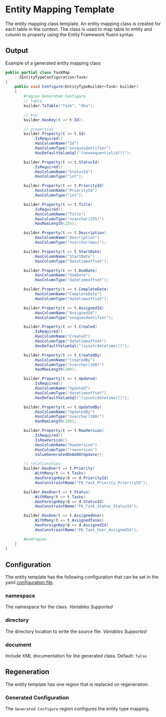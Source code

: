 # Entity Mapping Template

The entity mapping class template.  An entity mapping class is created for each table in the context.  The class is used to map table to entity and column to property using the Entity Framework fluent syntax

## Output

Example of a generated entity mapping class

```C#
public partial class TaskMap
    : IEntityTypeConfiguration<Task>
{
    public void Configure(EntityTypeBuilder<Task> builder)
    {
        #region Generated Configure
        // table
        builder.ToTable("Task", "dbo");

        // key
        builder.HasKey(t => t.Id);

        // properties
        builder.Property(t => t.Id)
            .IsRequired()
            .HasColumnName("Id")
            .HasColumnType("uniqueidentifier")
            .HasDefaultValueSql("(newsequentialid())");

        builder.Property(t => t.StatusId)
            .IsRequired()
            .HasColumnName("StatusId")
            .HasColumnType("int");

        builder.Property(t => t.PriorityId)
            .HasColumnName("PriorityId")
            .HasColumnType("int");

        builder.Property(t => t.Title)
            .IsRequired()
            .HasColumnName("Title")
            .HasColumnType("nvarchar(255)")
            .HasMaxLength(255);

        builder.Property(t => t.Description)
            .HasColumnName("Description")
            .HasColumnType("nvarchar(max)");

        builder.Property(t => t.StartDate)
            .HasColumnName("StartDate")
            .HasColumnType("datetimeoffset");

        builder.Property(t => t.DueDate)
            .HasColumnName("DueDate")
            .HasColumnType("datetimeoffset");

        builder.Property(t => t.CompleteDate)
            .HasColumnName("CompleteDate")
            .HasColumnType("datetimeoffset");

        builder.Property(t => t.AssignedId)
            .HasColumnName("AssignedId")
            .HasColumnType("uniqueidentifier");

        builder.Property(t => t.Created)
            .IsRequired()
            .HasColumnName("Created")
            .HasColumnType("datetimeoffset")
            .HasDefaultValueSql("(sysutcdatetime())");

        builder.Property(t => t.CreatedBy)
            .HasColumnName("CreatedBy")
            .HasColumnType("nvarchar(100)")
            .HasMaxLength(100);

        builder.Property(t => t.Updated)
            .IsRequired()
            .HasColumnName("Updated")
            .HasColumnType("datetimeoffset")
            .HasDefaultValueSql("(sysutcdatetime())");

        builder.Property(t => t.UpdatedBy)
            .HasColumnName("UpdatedBy")
            .HasColumnType("nvarchar(100)")
            .HasMaxLength(100);

        builder.Property(t => t.RowVersion)
            .IsRequired()
            .IsRowVersion()
            .HasColumnName("RowVersion")
            .HasColumnType("rowversion")
            .ValueGeneratedOnAddOrUpdate();

        // relationships
        builder.HasOne(t => t.Priority)
            .WithMany(t => t.Tasks)
            .HasForeignKey(d => d.PriorityId)
            .HasConstraintName("FK_Task_Priority_PriorityId");

        builder.HasOne(t => t.Status)
            .WithMany(t => t.Tasks)
            .HasForeignKey(d => d.StatusId)
            .HasConstraintName("FK_Task_Status_StatusId");

        builder.HasOne(t => t.AssignedUser)
            .WithMany(t => t.AssignedTasks)
            .HasForeignKey(d => d.AssignedId)
            .HasConstraintName("FK_Task_User_AssignedId");

        #endregion
    }
}
```

## Configuration

The entity template has the following configuration that can be set in the yaml [configuration file](../configuration.md).

### namespace

The namespace for the class. *Variables Supported*

### directory

The directory location to write the source file. *Variables Supported*

### document

Include XML documentation for the generated class.  Default: `false`

## Regeneration

The entity template has one region that is replaced on regeneration.

### Generated Configuration

The `Generated Configure` region configures the entity type mapping.  
